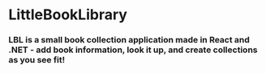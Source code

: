 # LittleBookLibrary
### LBL is a small book collection application made in React and .NET - add book information, look it up, and create collections as you see fit!
